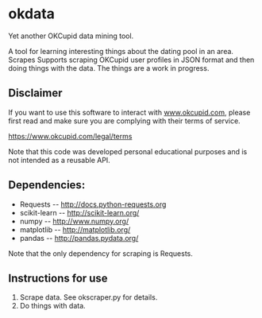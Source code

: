 # okdata
Yet another OKCupid data mining tool. 

A tool for learning interesting things about the dating pool in an
area. Scrapes Supports scraping OKCupid user profiles in JSON format
and then doing things with the data. The things are a work in
progress.


## Disclaimer

If you want to use this software to interact with www.okcupid.com,
please first read and make sure you are complying with their terms of
service.

https://www.okcupid.com/legal/terms

Note that this code was developed personal educational purposes and is
not intended as a reusable API.


## Dependencies:

* Requests -- http://docs.python-requests.org
* scikit-learn -- http://scikit-learn.org/
* numpy -- http://www.numpy.org/
* matplotlib -- http://matplotlib.org/
* pandas -- http://pandas.pydata.org/

Note that the only dependency for scraping is Requests.


## Instructions for use

1. Scrape data. See okscraper.py for details.
2. Do things with data.
